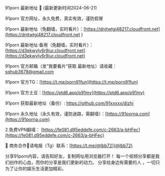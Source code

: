 91porn 最新地址 👋 (最新更新时间2024-06-21)

91porn 官方网址，永久免费，真实有效，谨防假冒

91porn 最新地址（免翻墙，实时看片）：[https://dnjtwtgi48217.cloudfront.net](https://dnjtwtgi48217.cloudfront.net )

91porn 最新地址·备用（免翻墙，实时看片）： [https://d3ekwyly6r9iur.cloudfront.net](https://d3ekwyly6r9iur.cloudfront.net)


91porn 官方邮箱（发”我要看片“获取 最新地址）请收藏：sqhub3678@gmail.com

91porn 官方TG：[https://t.me/porn91fun](https://t.me/porn91fun)

91porn 官方土豆：[https://ptd6.app/p91mv](https://ptd6.app/p91mv)

91porn 获取最新地址（备份）: https://github.com/91xxxxx/dizhi

91porn 永久地址（永久有效，谨防迷路，需翻墙）：[https://91porna.com](https://91porna.com)

2.免费VPN翻墙： [https://fe081.d95eddefe.com/c-2663/a-bHFec](https://fe081.d95eddefe.com/c-2663/a-bHFec)

🤝 商务合作🤝请电报（Tg）联系：[https://t.me/@lbb72](@lbb72)

分享91porn内容，请告知好友，复制网址用浏览器打开！ 每一个视频分享都是我们创作的心血，而你的分享是我们更新的动力。 分享给身边有需要的人 ，一切只为了让你的娱乐生活更加精彩。

